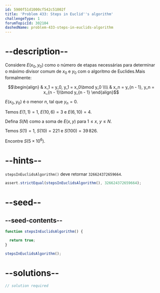 ```yaml
---
id: 5900f51d1000cf542c51002f
title: 'Problem 433: Steps in Euclid''s algorithm'
challengeType: 1
forumTopicId: 302104
dashedName: problem-433-steps-in-euclids-algorithm
---
```


# --description--

Considere $E(x_0, y_0)$ como o número de etapas necessárias para determinar o máximo divisor comum de $x_0$ e $y_0$ com o algoritmo de Euclides.Mais formalmente:

$$\begin{align}
  & x_1 = y_0, y_1 = x_0\bmod y_0 \\\\
  & x_n = y_{n - 1}, y_n = x_{n - 1}\bmod y_{n - 1}
\end{align}$$

$E(x_0, y_0)$ é o menor $n$, tal que $y_n = 0$.

Temos $E(1, 1) = 1$, $E(10, 6) = 3$ e $E(6, 10) = 4$.

Defina $S(N)$ como a soma de $E(x, y)$ para $1 ≤ x$, $y ≤ N$.

Temos $S(1) = 1$, $S(10) = 221$ e $S(100) = 39\,826$.

Encontre $S(5 \times {10}^6)$.

# --hints--

`stepsInEuclidsAlgorithm()` deve retornar `326624372659664`.

```js
assert.strictEqual(stepsInEuclidsAlgorithm(), 326624372659664);
```

# --seed--

## --seed-contents--

```js
function stepsInEuclidsAlgorithm() {

  return true;
}

stepsInEuclidsAlgorithm();
```

# --solutions--

```js
// solution required
```
